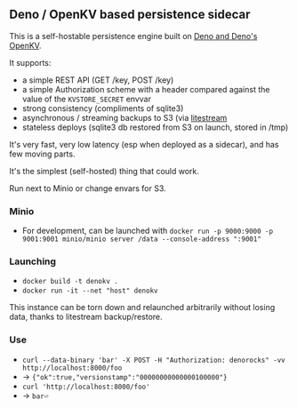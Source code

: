 ## Deno / OpenKV based persistence sidecar

This is a self-hostable persistence engine built on [Deno and Deno's OpenKV](https://deno.com/blog/building-deno-kv).

It supports:
 - a simple REST API (GET /key, POST /key)
 - a simple Authorization scheme with a header compared against the value of the `KVSTORE_SECRET` envvar
 - strong consistency (compliments of sqlite3)
 - asynchronous / streaming backups to S3 (via [litestream](https://github.com/benbjohnson/litestream)
 - stateless deploys (sqlite3 db restored from S3 on launch, stored in /tmp)

It's very fast, very low latency (esp when deployed as a sidecar), and has few moving parts.

It's the simplest (self-hosted) thing that could work.

Run next to Minio or change envars for S3.

### Minio

 * For development, can be launched with `docker run -p 9000:9000 -p 9001:9001 minio/minio server /data --console-address ":9001"`

### Launching

 * `docker build -t denokv .`
 * `docker run -it --net "host" denokv`

This instance can be torn down and relaunched arbitrarily without losing data, thanks to litestream backup/restore.

### Use

 * `curl --data-binary 'bar' -X POST -H "Authorization: denorocks" -vv http://localhost:8000/foo`
  * -> `{"ok":true,"versionstamp":"00000000000000100000"}`
 * `curl 'http://localhost:8000/foo'`
  * -> `bar⏎`
